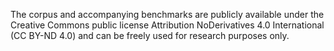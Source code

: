 The corpus and accompanying benchmarks are publicly available under the Creative Commons public license Attribution NoDerivatives 4.0 International (CC BY-ND 4.0) and can be freely used for research purposes only.
